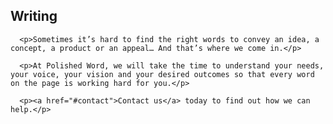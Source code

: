 ---
---

<div id="writing" class="cd-scrolling-bg">
  <div class="cd-container">
    <div class="cd-panel">
      <h2>Writing</h2>
      
      <p>Sometimes it’s hard to find the right words to convey an idea, a concept, a product or an appeal… And that’s where we come in.</p>

      <p>At Polished Word, we will take the time to understand your needs, your voice, your vision and your desired outcomes so that every word on the page is working hard for you.</p>

      <p><a href="#contact">Contact us</a> today to find out how we can help.</p>

  </div>
  </div>
</div>
